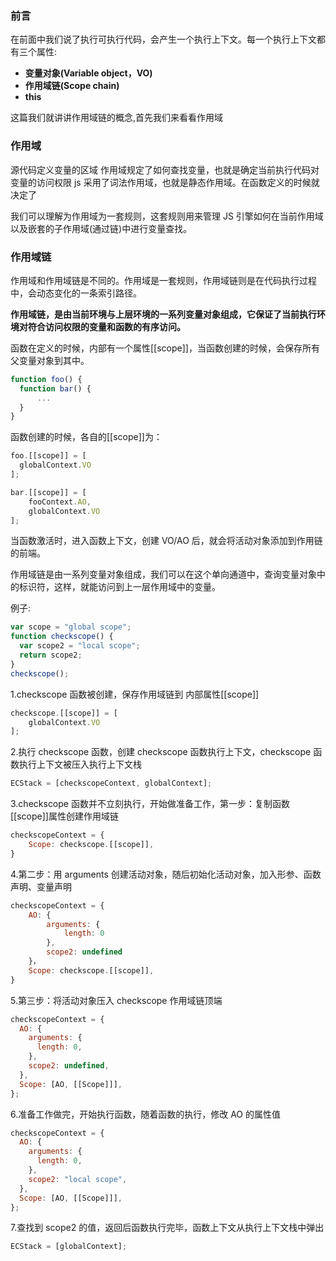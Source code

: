 ### 前言

在前面中我们说了执行可执行代码，会产生一个执行上下文。每一个执行上下文都有三个属性:

- **变量对象(Variable object，VO)**
- **作用域链(Scope chain)**
- **this**

这篇我们就讲讲作用域链的概念,首先我们来看看作用域

### 作用域

源代码定义变量的区域
作用域规定了如何查找变量，也就是确定当前执行代码对变量的访问权限
js 采用了词法作用域，也就是静态作用域。在函数定义的时候就决定了

我们可以理解为作用域为一套规则，这套规则用来管理 JS 引擎如何在当前作用域以及嵌套的子作用域(通过链)中进行变量查找。

### 作用域链

作用域和作用域链是不同的。作用域是一套规则，作用域链则是在代码执行过程中，会动态变化的一条索引路径。

**作用域链，是由当前环境与上层环境的一系列变量对象组成，它保证了当前执行环境对符合访问权限的变量和函数的有序访问。**

函数在定义的时候，内部有一个属性[[scope]]，当函数创建的时候，会保存所有父变量对象到其中。

```js
function foo() {
  function bar() {
      ...
  }
}
```

函数创建的时候，各自的[[scope]]为：

```js
foo.[[scope]] = [
  globalContext.VO
];

bar.[[scope]] = [
    fooContext.AO,
    globalContext.VO
];
```

当函数激活时，进入函数上下文，创建 VO/AO 后，就会将活动对象添加到作用链的前端。

作用域链是由一系列变量对象组成，我们可以在这个单向通道中，查询变量对象中的标识符，这样，就能访问到上一层作用域中的变量。

例子:

```js
var scope = "global scope";
function checkscope() {
  var scope2 = "local scope";
  return scope2;
}
checkscope();
```

1.checkscope 函数被创建，保存作用域链到 内部属性[[scope]]

```js
checkscope.[[scope]] = [
    globalContext.VO
];
```

2.执行 checkscope 函数，创建 checkscope 函数执行上下文，checkscope 函数执行上下文被压入执行上下文栈

```js
ECStack = [checkscopeContext, globalContext];
```

3.checkscope 函数并不立刻执行，开始做准备工作，第一步：复制函数[[scope]]属性创建作用域链

```js
checkscopeContext = {
    Scope: checkscope.[[scope]],
}
```

4.第二步：用 arguments 创建活动对象，随后初始化活动对象，加入形参、函数声明、变量声明

```js
checkscopeContext = {
    AO: {
        arguments: {
            length: 0
        },
        scope2: undefined
    }，
    Scope: checkscope.[[scope]],
}
```

5.第三步：将活动对象压入 checkscope 作用域链顶端

```js
checkscopeContext = {
  AO: {
    arguments: {
      length: 0,
    },
    scope2: undefined,
  },
  Scope: [AO, [[Scope]]],
};
```

6.准备工作做完，开始执行函数，随着函数的执行，修改 AO 的属性值

```js
checkscopeContext = {
  AO: {
    arguments: {
      length: 0,
    },
    scope2: "local scope",
  },
  Scope: [AO, [[Scope]]],
};
```

7.查找到 scope2 的值，返回后函数执行完毕，函数上下文从执行上下文栈中弹出

```js
ECStack = [globalContext];
```

